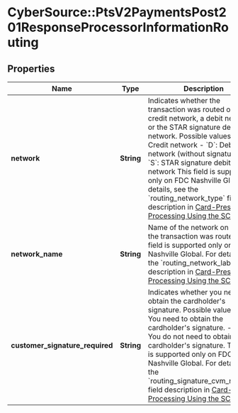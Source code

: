 # CyberSource::PtsV2PaymentsPost201ResponseProcessorInformationRouting

## Properties
Name | Type | Description | Notes
------------ | ------------- | ------------- | -------------
**network** | **String** | Indicates whether the transaction was routed on a credit network, a debit network, or the STAR signature debit network.  Possible values: - &#x60;C&#x60;: Credit network - &#x60;D&#x60;: Debit network (without signature) - &#x60;S&#x60;: STAR signature debit network  This field is supported only on FDC Nashville Global.  For details, see the &#x60;routing_network_type&#x60; field description in [Card-Present Processing Using the SCMP API.](https://apps.cybersource.com/library/documentation/dev_guides/Retail_SCMP_API/html/wwhelp/wwhimpl/js/html/wwhelp.htm)  | [optional] 
**network_name** | **String** | Name of the network on which the transaction was routed.  This field is supported only on FDC Nashville Global.  For details, see the &#x60;routing_network_label&#x60; field description in [Card-Present Processing Using the SCMP API.](https://apps.cybersource.com/library/documentation/dev_guides/Retail_SCMP_API/html/wwhelp/wwhimpl/js/html/wwhelp.htm)  | [optional] 
**customer_signature_required** | **String** | Indicates whether you need to obtain the cardholder&#39;s signature.  Possible values: - &#x60;Y&#x60;: You need to obtain the cardholder&#39;s signature. - &#x60;N&#x60;: You do not need to obtain the cardholder&#39;s signature.  This field is supported only on FDC Nashville Global.  For details, see the &#x60;routing_signature_cvm_required&#x60; field description in [Card-Present Processing Using the SCMP API.](https://apps.cybersource.com/library/documentation/dev_guides/Retail_SCMP_API/html/wwhelp/wwhimpl/js/html/wwhelp.htm)  | [optional] 


